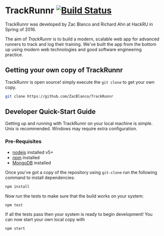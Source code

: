 # TrackRunnr [![Build Status](https://travis-ci.org/ZacBlanco/TrackRunnr.svg?branch=controller-overhaul)](https://travis-ci.org/ZacBlanco/TrackRunnr)

TrackRunnr was developed by Zac Blanco and Richard Ahn at HackRU in Spring of 2016.

The aim of _TrackRunnr_ is to build a modern, scalable web app for advanced runners to track and log their training. We've built the app from the bottom up using modern web technologies and good software engineering practice.

## Getting your own copy of TrackRunnr

TrackRunnr is open source! simply execute the `git clone` to get your own copy.

```bash
git clone https://github.com/ZacBlanco/TrackRunnr
```

## Developer Quick-Start Guide

Getting up and running with TrackRunnr on your local machine is simple. Unix is recommended. Windows may require extra configuration.

### Pre-Requisites

- [nodejs](http://nodejs.org/en/download) installed v5+
- [npm](http://nodejs.org/en/download) installed
- [MongoDB](https://www.mongodb.org) installed

Once you've got a copy of the repository using `git-clone` run the following command to install dependencies:

```bash
npm install
```

Now run the tests to make sure that the build works on your system:

```bash
npm test
```


If all the tests pass then your system is ready to begin development! You can now start your own local copy with

```bash
npm start
```
